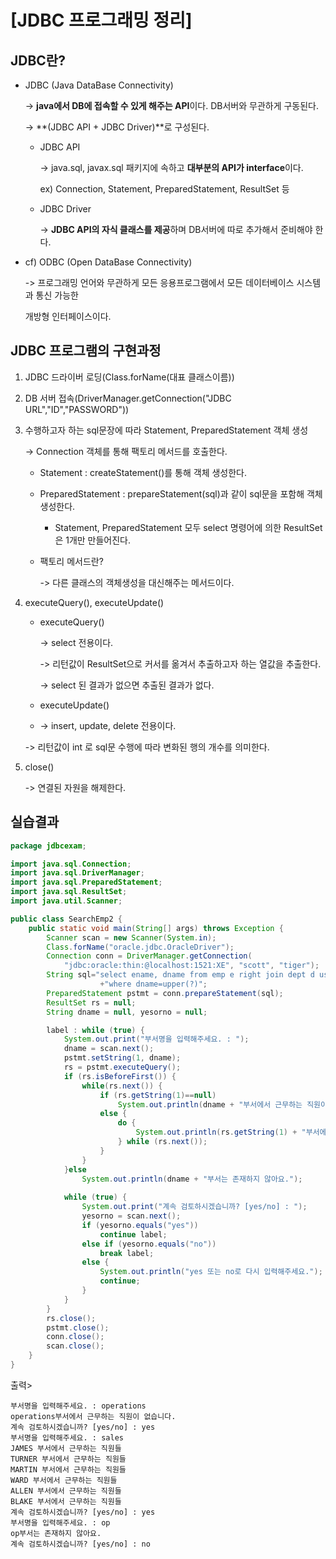 # [JDBC 프로그래밍 정리]

## JDBC란?

- JDBC (Java DataBase Connectivity)

  -> **java에서 DB에 접속할 수 있게 해주는 API**이다. DB서버와 무관하게 구동된다.

  -> **(JDBC API + JDBC Driver)**로 구성된다.

  - JDBC API

    -> java.sql, javax.sql 패키지에 속하고 **대부분의 API가 interface**이다.

     ex) Connection, Statement, PreparedStatement, ResultSet 등

  - JDBC Driver

    -> **JDBC API의 자식 클래스를 제공**하며 DB서버에 따로 추가해서 준비해야 한다.

- cf) ODBC (Open DataBase Connectivity)

  -> 프로그래밍 언어와 무관하게 모든 응용프로그램에서 모든 데이터베이스 시스템과 통신 가능한

   개방형 인터페이스이다.

## JDBC 프로그램의 구현과정

1. JDBC 드라이버 로딩(Class.forName(대표 클래스이름))

2. DB 서버 접속(DriverManager.getConnection("JDBC URL","ID","PASSWORD"))

3. 수행하고자 하는 sql문장에 따라 Statement, PreparedStatement 객체 생성

   -> Connection 객체를 통해 팩토리 메서드를 호출한다.

   - Statement : createStatement()를 통해 객체 생성한다.

   - PreparedStatement : prepareStatement(sql)과 같이 sql문을 포함해 객체 생성한다.

     - Statement, PreparedStatement 모두 select 명령어에 의한 ResultSet은 1개만 만들어진다.

   - 팩토리 메서드란?

     -> 다른 클래스의 객체생성을 대신해주는 메서드이다.

4. executeQuery(), executeUpdate()

   - executeQuery()

     -> select 전용이다.

     -> 리턴값이 ResultSet으로 커서를 옮겨서 추출하고자 하는 열값을 추출한다.

     -> select 된 결과가 없으면 추출된 결과가 없다.

   - executeUpdate()

   - -> insert, update, delete 전용이다.

   -> 리턴값이 int 로 sql문 수행에 따라 변화된 행의 개수를 의미한다.

5. close()

   -> 연결된 자원을 해제한다.

## 실습결과

```java
package jdbcexam;

import java.sql.Connection;
import java.sql.DriverManager;
import java.sql.PreparedStatement;
import java.sql.ResultSet;
import java.util.Scanner;

public class SearchEmp2 {
	public static void main(String[] args) throws Exception {
        Scanner scan = new Scanner(System.in);
		Class.forName("oracle.jdbc.OracleDriver");
		Connection conn = DriverManager.getConnection(
            "jdbc:oracle:thin:@localhost:1521:XE", "scott", "tiger");
		String sql="select ename, dname from emp e right join dept d using(deptno)" 
            		+"where dname=upper(?)";
		PreparedStatement pstmt = conn.prepareStatement(sql);
		ResultSet rs = null;
		String dname = null, yesorno = null;

		label : while (true) {
			System.out.print("부서명을 입력해주세요. : ");
			dname = scan.next();
			pstmt.setString(1, dname);
			rs = pstmt.executeQuery();
			if (rs.isBeforeFirst()) {
				while(rs.next()) {
					if (rs.getString(1)==null)
						System.out.println(dname + "부서에서 근무하는 직원이 없습니다.");
					else {
						do {
							System.out.println(rs.getString(1) + "부서에서 근무하는 직원들");
						} while (rs.next());
					}
				}
			}else 
				System.out.println(dname + "부서는 존재하지 않아요.");
			
			while (true) {
				System.out.print("계속 검토하시겠습니까? [yes/no] : ");
				yesorno = scan.next();
				if (yesorno.equals("yes"))
					continue label;
				else if (yesorno.equals("no"))
					break label;
				else {
					System.out.println("yes 또는 no로 다시 입력해주세요.");
					continue;
				}
			}
		}
		rs.close();
		pstmt.close();
		conn.close();	
        scan.close();
	}
}
```

출력>

```
부서명을 입력해주세요. : operations
operations부서에서 근무하는 직원이 없습니다.
계속 검토하시겠습니까? [yes/no] : yes
부서명을 입력해주세요. : sales
JAMES 부서에서 근무하는 직원들
TURNER 부서에서 근무하는 직원들
MARTIN 부서에서 근무하는 직원들
WARD 부서에서 근무하는 직원들
ALLEN 부서에서 근무하는 직원들
BLAKE 부서에서 근무하는 직원들
계속 검토하시겠습니까? [yes/no] : yes
부서명을 입력해주세요. : op
op부서는 존재하지 않아요.
계속 검토하시겠습니까? [yes/no] : no
```